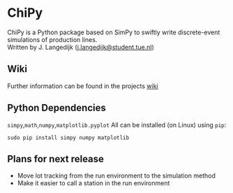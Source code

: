 # ChiPy
ChiPy is a Python package based on SimPy to swiftly write discrete-event simulations of production lines.  
Written by J. Langedijk (j.langedijk@student.tue.nl) 

## Wiki
Further information can be found in the projects [wiki](https://github.com/JelleLa/ChiPy/wiki)

## Python Dependencies
`simpy`,`math`,`numpy`,`matplotlib.pyplot`
All can be installed (on Linux) using `pip`:
```
sudo pip install simpy numpy matplotlib
```
## Plans for next release
* Move lot tracking from the run environment to the simulation method
* Make it easier to call a station in the run environment
